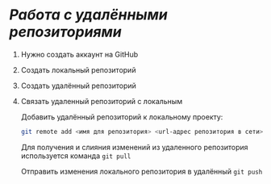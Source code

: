 # ***Работа с удалёнными репозиториями***

1. Нужно создать аккаунт на GitHub
2. Создать локальный репозиторий
3. Создать удалённый репозиторий
4. Связать удаленный репозиторий с локальным

   Добавить удалённый репозиторий к локальному проекту:
   ```Bash
   git remote add <имя для репозитория> <url-адрес репозитория в сети>
   ```
   Для получения и слияния изменений из удаленного репозитория используется команда `git pull`
   
   Отправить изменения локального репозитория в удалённый `git push`
   


